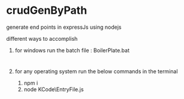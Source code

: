# crudGenByPath
generate end points in expressJs using nodejs

different ways to accomplish

1.  for windows run the batch file : BoilerPlate.bat

#

2.  for any operating system run the below commands in the terminal
    
    1.  npm i
    2.  node KCode\EntryFile.js
